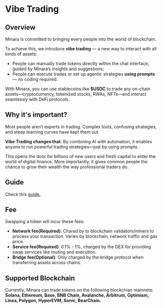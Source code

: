 # Vibe Trading

## Overview

Minara is committed to bringing every people into the world of blockchain.

To achieve this, we introduce **vibe trading** — a new way to interact with all kinds of assets:

* People can manually trade tokens directly within the chat interface, guided by Minara’s insights and suggestions;
* People can execute trades or set up agentic strategies **using prompts** — no coding required.

With Minara, you can use stablecoins like **$USDC** to trade any on-chain assets—cryptocurrency, tokenized stocks, RWAs, NFTs—and interact seamlessly with DeFi protocols.

## Why it's important?

Most people aren’t experts in trading. Complex tools, confusing strategies, and steep learning curves have kept them out.&#x20;

**Vibe Trading changes that.** By combining AI with automation, it enables anyone to run powerful trading strategies—just by using prompts.

This opens the door for billions of new users and fresh capital to enter the world of digital finance. More importantly, it gives common people the chance to grow their wealth the way professional traders do.

## Guide

Check this [guide.](../guide/managing-funds-and-trading/)

## Fee

Swapping a token will incur these fees:

* **Network fee(Required)**: Chared by to blockchain validators/miners to process your transaction. Varies by blockchain, network traffic and gas price.
* **Service fee(Required)**: 0.1% - 1%, charged by the DEX for providing swap services like routing and execution.
* **Bridge fee(Optional)**: Only charged by the bridge protocol when transferring assets across chains.&#x20;

## Supported Blockchain

Currently, Minara can trade tokens on the following blockchian mainnets: **Solana, Ethereum, Base, BNB Chain, Avalanche, Arbitrum, Optimism, Linea, Polygon, HyperEVM, Sonic, BearChain.**
